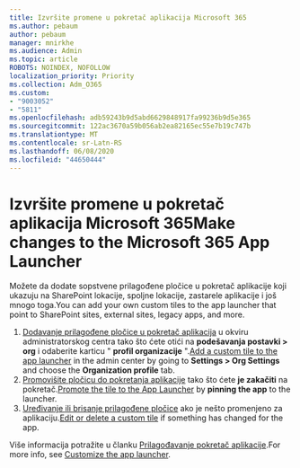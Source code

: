 ```yaml
---
title: Izvršite promene u pokretač aplikacija Microsoft 365
ms.author: pebaum
author: pebaum
manager: mnirkhe
ms.audience: Admin
ms.topic: article
ROBOTS: NOINDEX, NOFOLLOW
localization_priority: Priority
ms.collection: Adm_O365
ms.custom:
- "9003052"
- "5811"
ms.openlocfilehash: adb59243b9d5abd6629848917fa99236b9d5e365
ms.sourcegitcommit: 122ac3670a59b056ab2ea82165ec55e7b19c747b
ms.translationtype: MT
ms.contentlocale: sr-Latn-RS
ms.lasthandoff: 06/08/2020
ms.locfileid: "44650444"
---
```

# <a name="make-changes-to-the-microsoft-365-app-launcher"></a><span data-ttu-id="2a61e-102">Izvršite promene u pokretač aplikacija Microsoft 365</span><span class="sxs-lookup"><span data-stu-id="2a61e-102">Make changes to the Microsoft 365 App Launcher</span></span>

<span data-ttu-id="2a61e-103">Možete da dodate sopstvene prilagođene pločice u pokretač aplikacije koji ukazuju na SharePoint lokacije, spoljne lokacije, zastarele aplikacije i još mnogo toga.</span><span class="sxs-lookup"><span data-stu-id="2a61e-103">You can add your own custom tiles to the app launcher that point to SharePoint sites, external sites, legacy apps, and more.</span></span>

1. <span data-ttu-id="2a61e-104">[Dodavanje prilagođene pločice u pokretač aplikacija](https://docs.microsoft.com/microsoft-365/admin/manage/customize-the-app-launcher) u okviru administratorskog centra tako što ćete otići na **podešavanja postavki > org** i odaberite karticu " **profil organizacije** ".</span><span class="sxs-lookup"><span data-stu-id="2a61e-104">[Add a custom tile to the app launcher](https://docs.microsoft.com/microsoft-365/admin/manage/customize-the-app-launcher) in the admin center by going to  **Settings > Org Settings**  and choose the  **Organization profile** tab.</span></span>
2. <span data-ttu-id="2a61e-105">[Promovišite pločicu do pokretanja aplikacije](https://docs.microsoft.com/microsoft-365/admin/manage/customize-the-app-launcher#promote-the-tile-to-app-launcher) tako što ćete **je zakačiti** na pokretač.</span><span class="sxs-lookup"><span data-stu-id="2a61e-105">[Promote the tile to the App Launcher](https://docs.microsoft.com/microsoft-365/admin/manage/customize-the-app-launcher#promote-the-tile-to-app-launcher) by **pinning the app** to the launcher.</span></span>
3. <span data-ttu-id="2a61e-106">[Uređivanje ili brisanje prilagođene pločice](https://docs.microsoft.com/microsoft-365/admin/manage/customize-the-app-launcher#edit-or-delete-a-custom-tile) ako je nešto promenjeno za aplikaciju.</span><span class="sxs-lookup"><span data-stu-id="2a61e-106">[Edit or delete a custom tile](https://docs.microsoft.com/microsoft-365/admin/manage/customize-the-app-launcher#edit-or-delete-a-custom-tile) if something has changed for the app.</span></span>

<span data-ttu-id="2a61e-107">Više informacija potražite u članku [Prilagođavanje pokretač aplikacije](https://docs.microsoft.com/microsoft-365/admin/manage/customize-the-app-launcher).</span><span class="sxs-lookup"><span data-stu-id="2a61e-107">For more info, see [Customize the app launcher](https://docs.microsoft.com/microsoft-365/admin/manage/customize-the-app-launcher).</span></span>
